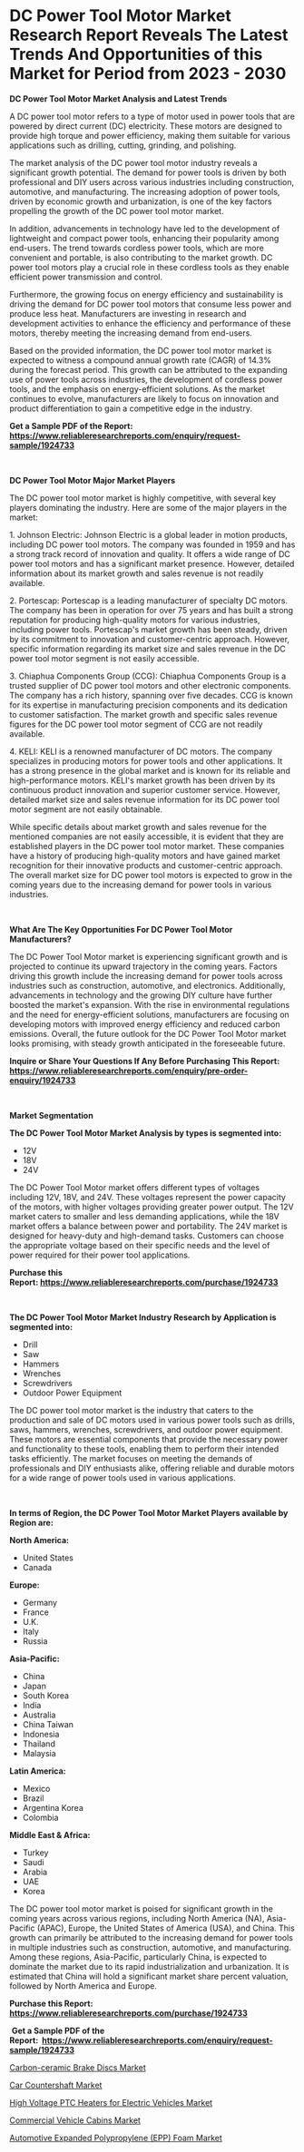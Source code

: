 <p><h1>DC Power Tool Motor Market Research Report Reveals The Latest Trends And Opportunities of this Market for Period from 2023 - 2030</h1></p><p><strong>DC Power Tool Motor Market Analysis and Latest Trends</strong></p>
<p><p>A DC power tool motor refers to a type of motor used in power tools that are powered by direct current (DC) electricity. These motors are designed to provide high torque and power efficiency, making them suitable for various applications such as drilling, cutting, grinding, and polishing.</p><p>The market analysis of the DC power tool motor industry reveals a significant growth potential. The demand for power tools is driven by both professional and DIY users across various industries including construction, automotive, and manufacturing. The increasing adoption of power tools, driven by economic growth and urbanization, is one of the key factors propelling the growth of the DC power tool motor market.</p><p>In addition, advancements in technology have led to the development of lightweight and compact power tools, enhancing their popularity among end-users. The trend towards cordless power tools, which are more convenient and portable, is also contributing to the market growth. DC power tool motors play a crucial role in these cordless tools as they enable efficient power transmission and control.</p><p>Furthermore, the growing focus on energy efficiency and sustainability is driving the demand for DC power tool motors that consume less power and produce less heat. Manufacturers are investing in research and development activities to enhance the efficiency and performance of these motors, thereby meeting the increasing demand from end-users.</p><p>Based on the provided information, the DC power tool motor market is expected to witness a compound annual growth rate (CAGR) of 14.3% during the forecast period. This growth can be attributed to the expanding use of power tools across industries, the development of cordless power tools, and the emphasis on energy-efficient solutions. As the market continues to evolve, manufacturers are likely to focus on innovation and product differentiation to gain a competitive edge in the industry.</p></p>
<p><strong>Get a Sample PDF of the Report:&nbsp; <a href="https://www.reliableresearchreports.com/enquiry/request-sample/1924733">https://www.reliableresearchreports.com/enquiry/request-sample/1924733</a></strong></p>
<p>&nbsp;</p>
<p><strong>DC Power Tool Motor Major Market Players</strong></p>
<p><p>The DC power tool motor market is highly competitive, with several key players dominating the industry. Here are some of the major players in the market:</p><p>1. Johnson Electric: Johnson Electric is a global leader in motion products, including DC power tool motors. The company was founded in 1959 and has a strong track record of innovation and quality. It offers a wide range of DC power tool motors and has a significant market presence. However, detailed information about its market growth and sales revenue is not readily available.</p><p>2. Portescap: Portescap is a leading manufacturer of specialty DC motors. The company has been in operation for over 75 years and has built a strong reputation for producing high-quality motors for various industries, including power tools. Portescap's market growth has been steady, driven by its commitment to innovation and customer-centric approach. However, specific information regarding its market size and sales revenue in the DC power tool motor segment is not easily accessible.</p><p>3. Chiaphua Components Group (CCG): Chiaphua Components Group is a trusted supplier of DC power tool motors and other electronic components. The company has a rich history, spanning over five decades. CCG is known for its expertise in manufacturing precision components and its dedication to customer satisfaction. The market growth and specific sales revenue figures for the DC power tool motor segment of CCG are not readily available.</p><p>4. KELI: KELI is a renowned manufacturer of DC motors. The company specializes in producing motors for power tools and other applications. It has a strong presence in the global market and is known for its reliable and high-performance motors. KELI's market growth has been driven by its continuous product innovation and superior customer service. However, detailed market size and sales revenue information for its DC power tool motor segment are not easily obtainable.</p><p>While specific details about market growth and sales revenue for the mentioned companies are not easily accessible, it is evident that they are established players in the DC power tool motor market. These companies have a history of producing high-quality motors and have gained market recognition for their innovative products and customer-centric approach. The overall market size for DC power tool motors is expected to grow in the coming years due to the increasing demand for power tools in various industries.</p></p>
<p>&nbsp;</p>
<p><strong>What Are The Key Opportunities For DC Power Tool Motor Manufacturers?</strong></p>
<p><p>The DC Power Tool Motor market is experiencing significant growth and is projected to continue its upward trajectory in the coming years. Factors driving this growth include the increasing demand for power tools across industries such as construction, automotive, and electronics. Additionally, advancements in technology and the growing DIY culture have further boosted the market's expansion. With the rise in environmental regulations and the need for energy-efficient solutions, manufacturers are focusing on developing motors with improved energy efficiency and reduced carbon emissions. Overall, the future outlook for the DC Power Tool Motor market looks promising, with steady growth anticipated in the foreseeable future.</p></p>
<p><strong>Inquire or Share Your Questions If Any Before Purchasing This Report: <a href="https://www.reliableresearchreports.com/enquiry/pre-order-enquiry/1924733">https://www.reliableresearchreports.com/enquiry/pre-order-enquiry/1924733</a></strong></p>
<p>&nbsp;</p>
<p><strong>Market Segmentation</strong></p>
<p><strong>The DC Power Tool Motor Market Analysis by types is segmented into:</strong></p>
<p><ul><li>12V</li><li>18V</li><li>24V</li></ul></p>
<p><p>The DC Power Tool Motor market offers different types of voltages including 12V, 18V, and 24V. These voltages represent the power capacity of the motors, with higher voltages providing greater power output. The 12V market caters to smaller and less demanding applications, while the 18V market offers a balance between power and portability. The 24V market is designed for heavy-duty and high-demand tasks. Customers can choose the appropriate voltage based on their specific needs and the level of power required for their power tool applications.</p></p>
<p><strong>Purchase this Report:&nbsp;<a href="https://www.reliableresearchreports.com/purchase/1924733">https://www.reliableresearchreports.com/purchase/1924733</a></strong></p>
<p>&nbsp;</p>
<p><strong>The DC Power Tool Motor Market Industry Research by Application is segmented into:</strong></p>
<p><ul><li>Drill</li><li>Saw</li><li>Hammers</li><li>Wrenches</li><li>Screwdrivers</li><li>Outdoor Power Equipment</li></ul></p>
<p><p>The DC power tool motor market is the industry that caters to the production and sale of DC motors used in various power tools such as drills, saws, hammers, wrenches, screwdrivers, and outdoor power equipment. These motors are essential components that provide the necessary power and functionality to these tools, enabling them to perform their intended tasks efficiently. The market focuses on meeting the demands of professionals and DIY enthusiasts alike, offering reliable and durable motors for a wide range of power tools used in various applications.</p></p>
<p>&nbsp;</p>
<p><strong>In terms of Region, the DC Power Tool Motor Market Players available by Region are:</strong></p>
<p>
    <p> <strong> North America: </strong>
        <ul>
            <li>United States</li>
            <li>Canada</li>
        </ul>
        </p> 
    <p> <strong> Europe: </strong>
        <ul>
            <li>Germany</li>
            <li>France</li>
            <li>U.K.</li>
            <li>Italy</li>
            <li>Russia</li>
        </ul>
        </p> 
    <p> <strong> Asia-Pacific: </strong>
        <ul>
            <li>China</li>
            <li>Japan</li>
            <li>South Korea</li>
            <li>India</li>
            <li>Australia</li>
            <li>China Taiwan</li>
            <li>Indonesia</li>
            <li>Thailand</li>
            <li>Malaysia</li>
        </ul>
        </p> 
    <p> <strong> Latin America: </strong>
        <ul>
            <li>Mexico</li>
            <li>Brazil</li>
            <li>Argentina Korea</li>
            <li>Colombia</li>
        </ul>
        </p> 
    <p> <strong> Middle East & Africa: </strong>
        <ul>
            <li>Turkey</li>
            <li>Saudi</li>
            <li>Arabia</li>
            <li>UAE</li>
            <li>Korea</li>
        </ul>
    </p>
    </p>
<p><p>The DC power tool motor market is poised for significant growth in the coming years across various regions, including North America (NA), Asia-Pacific (APAC), Europe, the United States of America (USA), and China. This growth can primarily be attributed to the increasing demand for power tools in multiple industries such as construction, automotive, and manufacturing. Among these regions, Asia-Pacific, particularly China, is expected to dominate the market due to its rapid industrialization and urbanization. It is estimated that China will hold a significant market share percent valuation, followed by North America and Europe.</p></p>
<p><strong>Purchase this Report: <a href="https://www.reliableresearchreports.com/purchase/1924733">https://www.reliableresearchreports.com/purchase/1924733</a></strong></p>
<p>&nbsp;<strong>Get a Sample PDF of the Report:&nbsp;&nbsp;<a href="https://www.reliableresearchreports.com/enquiry/request-sample/1924733">https://www.reliableresearchreports.com/enquiry/request-sample/1924733</a></strong></p>
<p><strong></strong></p>
<p><p><a href="https://medium.com/@vallieemard78/decoding-carbon-ceramic-brake-discs-market-metrics-market-share-trends-and-growth-patterns-aef7501d3768">Carbon-ceramic Brake Discs Market</a></p><p><a href="https://medium.com/@elzaziemann1943/car-countershaft-market-share-evolution-and-market-growth-trends-2023-2030-c9b12bc16906">Car Countershaft Market</a></p><p><a href="https://medium.com/@marcoshoppe2023/high-voltage-ptc-heaters-for-electric-vehicles-market-competitive-analysis-market-trends-and-31f8ecae8218">High Voltage PTC Heaters for Electric Vehicles Market</a></p><p><a href="https://medium.com/@soledadhane827/commercial-vehicle-cabins-market-insights-into-market-cagr-market-trends-and-growth-strategies-034c072eb9d5">Commercial Vehicle Cabins Market</a></p><p><a href="https://medium.com/@tatemonahan564856/automotive-expanded-polypropylene-epp-foam-market-insight-market-trends-growth-forecasted-from-ab4d6b287eb3">Automotive Expanded Polypropylene (EPP) Foam Market</a></p></p>